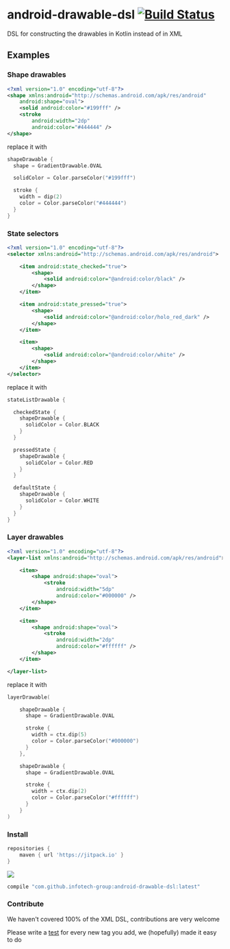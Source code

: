 android-drawable-dsl [![Build Status](https://travis-ci.org/infotech-group/android-drawable-dsl.svg?branch=master)](https://travis-ci.org/infotech-group/android-drawable-dsl)
====================

DSL for constructing the drawables in Kotlin instead of in XML

## Examples

### Shape drawables

```xml
<?xml version="1.0" encoding="utf-8"?>
<shape xmlns:android="http://schemas.android.com/apk/res/android"
    android:shape="oval">
    <solid android:color="#199fff" />
    <stroke
        android:width="2dp"
        android:color="#444444" />
</shape>
```

replace it with

```kotlin
shapeDrawable {
  shape = GradientDrawable.OVAL

  solidColor = Color.parseColor("#199fff")

  stroke {
    width = dip(2)
    color = Color.parseColor("#444444")
  }
}
```

### State selectors

```xml
<?xml version="1.0" encoding="utf-8"?>
<selector xmlns:android="http://schemas.android.com/apk/res/android">

    <item android:state_checked="true">
        <shape>
            <solid android:color="@android:color/black" />
        </shape>
    </item>

    <item android:state_pressed="true">
        <shape>
            <solid android:color="@android:color/holo_red_dark" />
        </shape>
    </item>

    <item>
        <shape>
            <solid android:color="@android:color/white" />
        </shape>
    </item>
</selector>
```

replace it with

```kotlin
stateListDrawable {

  checkedState {
    shapeDrawable {
      solidColor = Color.BLACK
    }
  }

  pressedState {
    shapeDrawable {
      solidColor = Color.RED
    }
  }

  defaultState {
    shapeDrawable {
      solidColor = Color.WHITE
    }
  }
}
```

### Layer drawables

```xml
<?xml version="1.0" encoding="utf-8"?>
<layer-list xmlns:android="http://schemas.android.com/apk/res/android">

    <item>
        <shape android:shape="oval">
            <stroke
                android:width="5dp"
                android:color="#000000" />
        </shape>
    </item>

    <item>
        <shape android:shape="oval">
            <stroke
                android:width="2dp"
                android:color="#ffffff" />
        </shape>
    </item>

</layer-list>
```

replace it with

```kotlin
layerDrawable(

    shapeDrawable {
      shape = GradientDrawable.OVAL

      stroke {
        width = ctx.dip(5)
        color = Color.parseColor("#000000")
      }
    },

    shapeDrawable {
      shape = GradientDrawable.OVAL

      stroke {
        width = ctx.dip(2)
        color = Color.parseColor("#ffffff")
      }
    }
)
```

### Install

```groovy
repositories {
    maven { url 'https://jitpack.io' }
}
```

[![](https://jitpack.io/v/infotech-group/android-drawable-dsl.svg)](https://jitpack.io/#infotech-group/android-drawable-dsl)

```groovy
compile "com.github.infotech-group:android-drawable-dsl:latest"
```

### Contribute

We haven't covered 100% of the XML DSL, contributions are very welcome

Please write a [test](/src/androidTest) for every new tag you add, we (hopefully) made it easy to do
